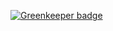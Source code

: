 

[![Greenkeeper badge](https://badges.greenkeeper.io/calebeby/edward-sync.svg)](https://greenkeeper.io/)